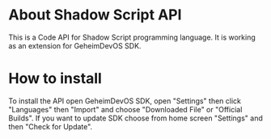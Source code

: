 # About Shadow Script API

  This is a Code API for Shadow Script programming language.
  It is working as an extension for GeheimDevOS SDK.

# How to install

  To install the API open GeheimDevOS SDK, open "Settings" then click "Languages" then "Import" and choose "Downloaded File" or "Official Builds".
  If you want to update SDK choose from home screen "Settings" and then "Check for Update".

